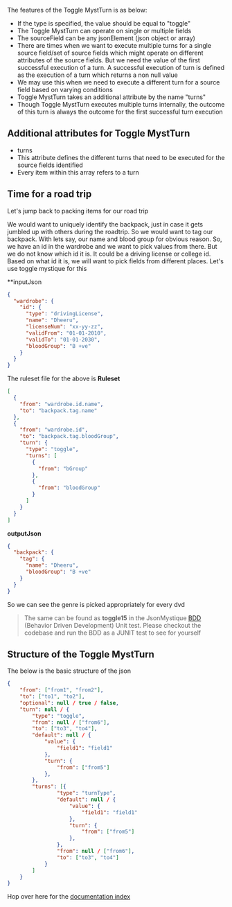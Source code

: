 The features of the Toggle MystTurn is as below:

* If the type is specified, the value should be equal to "toggle"
* The Toggle MystTurn can operate on single or multiple fields
* The sourceField can be any jsonElement (json object or array)
* There are times when we want to execute multiple turns for a single source field/set of source fields which might operate on different attributes of the source fields. But we need the value of the first successful execution of a turn. A successful execution of turn is defined as the execution of a turn which returns a non null value
* We may use this when we need to execute a different turn for a source field based on varying conditions
* Toggle MystTurn takes an additional attribute by the name "turns"
* Though Toggle MystTurn executes multiple turns internally, the outcome of this turn is always the outcome for the first successful turn execution

## Additional attributes for Toggle MystTurn

* turns
 * This attribute defines the different turns that need to be executed for the source fields identified
 * Every item within this array refers to a turn

## Time for a road trip 
Let's jump back to packing items for our road trip

We would want to uniquely identify the backpack, just in case it gets jumbled up with others during the roadtrip. So we would want to tag our backpack. With lets say, our name and blood group for obvious reason. So, we have an id in the wardrobe and we want to pick values from there. But we do not know which id it is. It could be a driving license or college id. Based on what id it is, we will want to pick fields from different places. Let's use toggle mystique for this

**inputJson
```json
{
  "wardrobe": {
    "id": {
      "type": "drivingLicense",
      "name": "Dheeru",
      "licenseNum": "xx-yy-zz",
      "validFrom": "01-01-2010",
      "validTo": "01-01-2030",
      "bloodGroup": "B +ve"
    }
  }
}
```


The ruleset file for the above is
**Ruleset**
```json
[
  {
    "from": "wardrobe.id.name",
    "to": "backpack.tag.name"
  },
  {
    "from": "wardrobe.id",
    "to": "backpack.tag.bloodGroup",
    "turn": {
      "type": "toggle",
      "turns": [
        {
          "from": "bGroup"
        },
        {
          "from": "bloodGroup"
        }
      ]
    }
  }
]
```

**outputJson**
```json
{
  "backpack": {
    "tag": {
      "name": "Dheeru",
      "bloodGroup": "B +ve"
    }
  }
}
```

So we can see the genre is picked appropriately for every dvd

> The same can be found as **toggle15** in the JsonMystique [BDD](../json-mystique-libs/json-mystique/src/test/java/com/balajeetm/mystique/core/JsonMystiquePositiveBDD.java) (Behavior Driven Development) Unit test. Please checkout the codebase and run the BDD as a JUNIT test to see for yourself

## Structure of the Toggle MystTurn

The below is the basic structure of the json

```json
{
	"from": ["from1", "from2"],
	"to": ["to1", "to2"],
	"optional": null / true / false,
	"turn": null / {
		"type": "toggle",
		"from": null / ["from6"],
		"to": ["to3", "to4"],
		"default": null / {
			"value": {
				"field1": "field1"
			},
			"turn": {
				"from": ["from5"]
			},
		},
		"turns": [{
				"type": "turnType",
				"default": null / {
					"value": {
						"field1": "field1"
					},
					"turn": {
						"from": ["from5"]
					},
				},
				"from": null / ["from6"],
				"to": ["to3", "to4"]
			}
		]
	}
}
```

Hop over here for the [documentation index](_Sidebar.md)